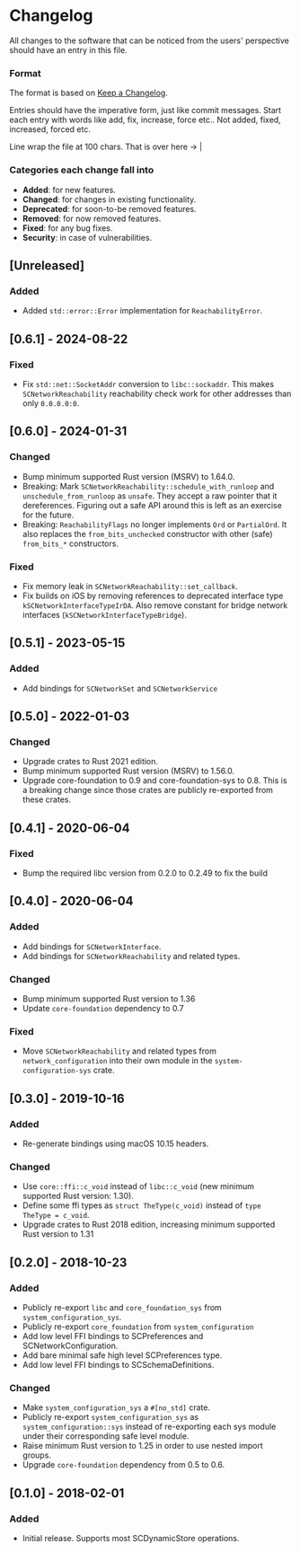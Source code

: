 # Changelog
All changes to the software that can be noticed from the users' perspective should have an entry in
this file.

### Format

The format is based on [Keep a Changelog](http://keepachangelog.com/en/1.0.0/).

Entries should have the imperative form, just like commit messages. Start each entry with words like
add, fix, increase, force etc.. Not added, fixed, increased, forced etc.

Line wrap the file at 100 chars.                                              That is over here -> |

### Categories each change fall into

* **Added**: for new features.
* **Changed**: for changes in existing functionality.
* **Deprecated**: for soon-to-be removed features.
* **Removed**: for now removed features.
* **Fixed**: for any bug fixes.
* **Security**: in case of vulnerabilities.


## [Unreleased]

### Added
- Added `std::error::Error` implementation for `ReachabilityError`.

## [0.6.1] - 2024-08-22
### Fixed
- Fix `std::net::SocketAddr` conversion to `libc::sockaddr`. This makes `SCNetworkReachability`
  reachability check work for other addresses than only `0.0.0.0:0`.


## [0.6.0] - 2024-01-31
### Changed
- Bump minimum supported Rust version (MSRV) to 1.64.0.
- Breaking: Mark `SCNetworkReachability::schedule_with_runloop` and `unschedule_from_runloop` as
  `unsafe`. They accept a raw pointer that it dereferences. Figuring out a safe API around this is
  left as an exercise for the future.
- Breaking: `ReachabilityFlags` no longer implements `Ord` or `PartialOrd`. It also replaces the
  `from_bits_unchecked` constructor with other (safe) `from_bits_*` constructors.

### Fixed
- Fix memory leak in `SCNetworkReachability::set_callback`.
- Fix builds on iOS by removing references to deprecated interface type
  `kSCNetworkInterfaceTypeIrDA`. Also remove constant for bridge network interfaces
  (`kSCNetworkInterfaceTypeBridge`).


## [0.5.1] - 2023-05-15
### Added
- Add bindings for `SCNetworkSet` and `SCNetworkService`


## [0.5.0] - 2022-01-03
### Changed
- Upgrade crates to Rust 2021 edition.
- Bump minimum supported Rust version (MSRV) to 1.56.0.
- Upgrade core-foundation to 0.9 and core-foundation-sys to 0.8. This is a breaking
  change since those crates are publicly re-exported from these crates.


## [0.4.1] - 2020-06-04
### Fixed
- Bump the required libc version from 0.2.0 to 0.2.49 to fix the build


## [0.4.0] - 2020-06-04
### Added
- Add bindings for `SCNetworkInterface`.
- Add bindings for `SCNetworkReachability` and related types.

### Changed
- Bump minimum supported Rust version to 1.36
- Update `core-foundation` dependency to 0.7

### Fixed
- Move `SCNetworkReachability` and related types from `network_configuration` into their own module
  in the `system-configuration-sys` crate.


## [0.3.0] - 2019-10-16
### Added
- Re-generate bindings using macOS 10.15 headers.

### Changed
- Use `core::ffi::c_void` instead of `libc::c_void` (new minimum supported Rust version: 1.30).
- Define some ffi types as `struct TheType(c_void)` instead of `type TheType = c_void`.
- Upgrade crates to Rust 2018 edition, increasing minimum supported Rust version to 1.31


## [0.2.0] - 2018-10-23
### Added
- Publicly re-export `libc` and `core_foundation_sys` from `system_configuration_sys`.
- Publicly re-export `core_foundation` from `system_configuration`
- Add low level FFI bindings to SCPreferences and SCNetworkConfiguration.
- Add bare minimal safe high level SCPreferences type.
- Add low level FFI bindings to SCSchemaDefinitions.

### Changed
- Make `system_configuration_sys` a `#[no_std]` crate.
- Publicly re-export `system_configuration_sys` as `system_configuration::sys` instead of
  re-exporting each sys module under their corresponding safe level module.
- Raise minimum Rust version to 1.25 in order to use nested import groups.
- Upgrade `core-foundation` dependency from 0.5 to 0.6.


## [0.1.0] - 2018-02-01
### Added
- Initial release. Supports most SCDynamicStore operations.
